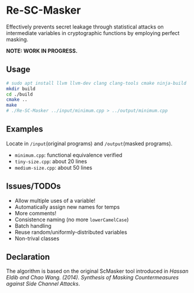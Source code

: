 # Re-SC-Masker

Effectively prevents secret leakage through statistical attacks on intermediate variables in cryptographic functions by employing perfect masking.

**NOTE: WORK IN PROGRESS.**

## Usage

```bash
# sudo apt install llvm llvm-dev clang clang-tools cmake ninja-build
mkdir build
cd ./build
cmake ..
make
# ./Re-SC-Masker ../input/minimum.cpp > ../output/minimum.cpp
```
## Examples

Locate in `/input`(original programs) and `/output`(masked programs).

- `minimum.cpp`: functional equivalence verified
- `tiny-size.cpp`: about 20 lines
- `medium-size.cpp`: about 50 lines

## Issues/TODOs

- Allow multiple uses of a variable!
- Automatically assign new names for temps
- More comments!
- Consistence naming (no more `lowerCamelCase`)
- Batch handling
- Reuse random/uniformly-distributed variables
- Non-trival classes

## Declaration

The algorithm is based on the original ScMasker tool introduced in *Hassan Eldib and Chao Wang. (2014). Synthesis of Masking Countermeasures against Side Channel Attacks*.